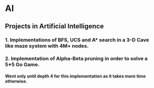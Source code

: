 # AI

## Projects in Artificial Intelligence
### 1. Implementations of BFS, UCS and A* search in a 3-D Cave like maze system with 4M+ nodes.
### 2. Implementation of Alpha-Beta pruning in order to solve a 5*5 Go Game. 
####   Went only until depth 4 for this implementation as it takes more time otherwise.
